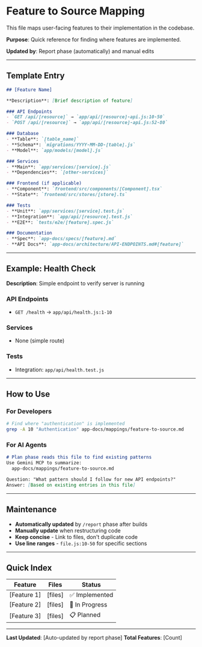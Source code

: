 # Feature to Source Mapping

This file maps user-facing features to their implementation in the codebase.

**Purpose**: Quick reference for finding where features are implemented.

**Updated by**: Report phase (automatically) and manual edits

---

## Template Entry

```markdown
## [Feature Name]

**Description**: [Brief description of feature]

### API Endpoints
- `GET /api/[resource]` → `app/api/[resource]-api.js:10-50`
- `POST /api/[resource]` → `app/api/[resource]-api.js:52-80`

### Database
- **Table**: `[table_name]`
- **Schema**: `migrations/YYYY-MM-DD-[table].js`
- **Model**: `app/models/[model].js`

### Services
- **Main**: `app/services/[service].js`
- **Dependencies**: `[other-services]`

### Frontend (if applicable)
- **Component**: `frontend/src/components/[Component].tsx`
- **State**: `frontend/src/stores/[store].ts`

### Tests
- **Unit**: `app/services/[service].test.js`
- **Integration**: `app/api/[resource].test.js`
- **E2E**: `tests/e2e/[feature].spec.js`

### Documentation
- **Spec**: `app-docs/specs/[feature].md`
- **API Docs**: `app-docs/architecture/API-ENDPOINTS.md#[feature]`
```

---

## Example: Health Check

**Description**: Simple endpoint to verify server is running

### API Endpoints
- `GET /health` → `app/api/health.js:1-10`

### Services
- None (simple route)

### Tests
- Integration: `app/api/health.test.js`

---

## How to Use

### For Developers
```bash
# Find where "authentication" is implemented
grep -A 10 "Authentication" app-docs/mappings/feature-to-source.md
```

### For AI Agents
```markdown
# Plan phase reads this file to find existing patterns
Use Gemini MCP to summarize:
  app-docs/mappings/feature-to-source.md

Question: "What pattern should I follow for new API endpoints?"
Answer: [Based on existing entries in this file]
```

---

## Maintenance

- **Automatically updated** by `/report` phase after builds
- **Manually update** when restructuring code
- **Keep concise** - Link to files, don't duplicate code
- **Use line ranges** - `file.js:10-50` for specific sections

---

## Quick Index

| Feature | Files | Status |
|---------|-------|--------|
| [Feature 1] | [files] | ✅ Implemented |
| [Feature 2] | [files] | 🚧 In Progress |
| [Feature 3] | [files] | 📋 Planned |

---

**Last Updated**: [Auto-updated by report phase]
**Total Features**: [Count]
